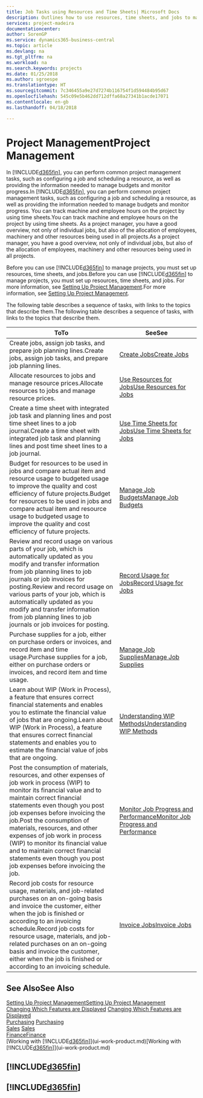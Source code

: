 ```yaml
---
title: Job Tasks using Resources and Time Sheets| Microsoft Docs
description: Outlines how to use resources, time sheets, and jobs to manage projects.
services: project-madeira
documentationcenter: 
author: SorenGP
ms.service: dynamics365-business-central
ms.topic: article
ms.devlang: na
ms.tgt_pltfrm: na
ms.workload: na
ms.search.keywords: projects
ms.date: 01/25/2018
ms.author: sgroespe
ms.translationtype: HT
ms.sourcegitcommit: 7c346455a9e27d7274b116754f1d594484b95d67
ms.openlocfilehash: 545c09e5b462dd712dffa68a27341b1acde17071
ms.contentlocale: en-gb
ms.lasthandoff: 04/18/2018

---
```

# <a name="project-management"></a><span data-ttu-id="55a67-103">Project Management</span><span class="sxs-lookup"><span data-stu-id="55a67-103">Project Management</span></span>
<span data-ttu-id="55a67-104">In [!INCLUDE[d365fin](includes/d365fin_md.md)], you can perform common project management tasks, such as configuring a job and scheduling a resource, as well as providing the information needed to manage budgets and monitor progress.</span><span class="sxs-lookup"><span data-stu-id="55a67-104">In [!INCLUDE[d365fin](includes/d365fin_md.md)], you can perform common project management tasks, such as configuring a job and scheduling a resource, as well as providing the information needed to manage budgets and monitor progress.</span></span> <span data-ttu-id="55a67-105">You can track machine and employee hours on the project by using time sheets.</span><span class="sxs-lookup"><span data-stu-id="55a67-105">You can track machine and employee hours on the project by using time sheets.</span></span> <span data-ttu-id="55a67-106">As a project manager, you have a good overview, not only of individual jobs, but also of the allocation of employees, machinery and other resources being used in all projects.</span><span class="sxs-lookup"><span data-stu-id="55a67-106">As a project manager, you have a good overview, not only of individual jobs, but also of the allocation of employees, machinery and other resources being used in all projects.</span></span>

<span data-ttu-id="55a67-107">Before you can use [!INCLUDE[d365fin](includes/d365fin_md.md)] to manage projects, you must set up resources, time sheets, and jobs.</span><span class="sxs-lookup"><span data-stu-id="55a67-107">Before you can use [!INCLUDE[d365fin](includes/d365fin_md.md)] to manage projects, you must set up resources, time sheets, and jobs.</span></span> <span data-ttu-id="55a67-108">For more information, see [Setting Up Project Management](projects-setup-projects.md).</span><span class="sxs-lookup"><span data-stu-id="55a67-108">For more information, see [Setting Up Project Management](projects-setup-projects.md).</span></span>  

<span data-ttu-id="55a67-109">The following table describes a sequence of tasks, with links to the topics that describe them.</span><span class="sxs-lookup"><span data-stu-id="55a67-109">The following table describes a sequence of tasks, with links to the topics that describe them.</span></span>

| <span data-ttu-id="55a67-110">To</span><span class="sxs-lookup"><span data-stu-id="55a67-110">To</span></span> | <span data-ttu-id="55a67-111">See</span><span class="sxs-lookup"><span data-stu-id="55a67-111">See</span></span> |
| --- | --- |
| <span data-ttu-id="55a67-112">Create jobs, assign job tasks, and prepare job planning lines.</span><span class="sxs-lookup"><span data-stu-id="55a67-112">Create jobs, assign job tasks, and prepare job planning lines.</span></span> |[<span data-ttu-id="55a67-113">Create Jobs</span><span class="sxs-lookup"><span data-stu-id="55a67-113">Create Jobs</span></span>](projects-how-create-jobs.md) |
| <span data-ttu-id="55a67-114">Allocate resources to jobs and manage resource prices.</span><span class="sxs-lookup"><span data-stu-id="55a67-114">Allocate resources to jobs and manage resource prices.</span></span> |[<span data-ttu-id="55a67-115">Use Resources for Jobs</span><span class="sxs-lookup"><span data-stu-id="55a67-115">Use Resources for Jobs</span></span>](projects-how-use-resources.md) |
| <span data-ttu-id="55a67-116">Create a time sheet with integrated job task and planning lines and post time sheet lines to a job journal.</span><span class="sxs-lookup"><span data-stu-id="55a67-116">Create a time sheet with integrated job task and planning lines and post time sheet lines to a job journal.</span></span> |[<span data-ttu-id="55a67-117">Use Time Sheets for Jobs</span><span class="sxs-lookup"><span data-stu-id="55a67-117">Use Time Sheets for Jobs</span></span>](projects-how-use-time-sheets.md) |
| <span data-ttu-id="55a67-118">Budget for resources to be used in jobs and compare actual item and resource usage to budgeted usage to improve the quality and cost efficiency of future projects.</span><span class="sxs-lookup"><span data-stu-id="55a67-118">Budget for resources to be used in jobs and compare actual item and resource usage to budgeted usage to improve the quality and cost efficiency of future projects.</span></span> |[<span data-ttu-id="55a67-119">Manage Job Budgets</span><span class="sxs-lookup"><span data-stu-id="55a67-119">Manage Job Budgets</span></span>](projects-how-manage-budgets.md) |
| <span data-ttu-id="55a67-120">Review and record usage on various parts of your job, which is automatically updated as you modify and transfer information from job planning lines to job journals or job invoices for posting.</span><span class="sxs-lookup"><span data-stu-id="55a67-120">Review and record usage on various parts of your job, which is automatically updated as you modify and transfer information from job planning lines to job journals or job invoices for posting.</span></span> |[<span data-ttu-id="55a67-121">Record Usage for Jobs</span><span class="sxs-lookup"><span data-stu-id="55a67-121">Record Usage for Jobs</span></span>](projects-how-record-job-usage.md) |
| <span data-ttu-id="55a67-122">Purchase supplies for a job, either on purchase orders or invoices, and record item and time usage.</span><span class="sxs-lookup"><span data-stu-id="55a67-122">Purchase supplies for a job, either on purchase orders or invoices, and record item and time usage.</span></span> |[<span data-ttu-id="55a67-123">Manage Job Supplies</span><span class="sxs-lookup"><span data-stu-id="55a67-123">Manage Job Supplies</span></span>](projects-how-manage-project-supplies.md) |
| <span data-ttu-id="55a67-124">Learn about WIP (Work in Process), a feature that ensures correct financial statements and enables you to estimate the financial value of jobs that are ongoing.</span><span class="sxs-lookup"><span data-stu-id="55a67-124">Learn about WIP (Work in Process), a feature that ensures correct financial statements and enables you to estimate the financial value of jobs that are ongoing.</span></span> |[<span data-ttu-id="55a67-125">Understanding WIP Methods</span><span class="sxs-lookup"><span data-stu-id="55a67-125">Understanding WIP Methods</span></span>](projects-understanding-wip.md) |
| <span data-ttu-id="55a67-126">Post the consumption of materials, resources, and other expenses of job work in process (WIP) to monitor its financial value and to maintain correct financial statements even though you post job expenses before invoicing the job.</span><span class="sxs-lookup"><span data-stu-id="55a67-126">Post the consumption of materials, resources, and other expenses of job work in process (WIP) to monitor its financial value and to maintain correct financial statements even though you post job expenses before invoicing the job.</span></span> |[<span data-ttu-id="55a67-127">Monitor Job Progress and Performance</span><span class="sxs-lookup"><span data-stu-id="55a67-127">Monitor Job Progress and Performance</span></span>](projects-how-monitor-progress-performance.md) |
| <span data-ttu-id="55a67-128">Record job costs for resource usage, materials, and job-related purchases on an on-going basis and invoice the customer, either when the job is finished or according to an invoicing schedule.</span><span class="sxs-lookup"><span data-stu-id="55a67-128">Record job costs for resource usage, materials, and job-related purchases on an on-going basis and invoice the customer, either when the job is finished or according to an invoicing schedule.</span></span> |[<span data-ttu-id="55a67-129">Invoice Jobs</span><span class="sxs-lookup"><span data-stu-id="55a67-129">Invoice Jobs</span></span>](projects-how-invoice-jobs.md) |

## <a name="see-also"></a><span data-ttu-id="55a67-130">See Also</span><span class="sxs-lookup"><span data-stu-id="55a67-130">See Also</span></span>
[<span data-ttu-id="55a67-131">Setting Up Project Management</span><span class="sxs-lookup"><span data-stu-id="55a67-131">Setting Up Project Management</span></span>](projects-setup-projects.md)  
<span data-ttu-id="55a67-132">[Changing Which Features are Displayed](ui-experiences.md)    </span><span class="sxs-lookup"><span data-stu-id="55a67-132">[Changing Which Features are Displayed](ui-experiences.md)    </span></span>  
<span data-ttu-id="55a67-133">[Purchasing](purchasing-manage-purchasing.md)       </span><span class="sxs-lookup"><span data-stu-id="55a67-133">[Purchasing](purchasing-manage-purchasing.md)       </span></span>  
<span data-ttu-id="55a67-134">[Sales](sales-manage-sales.md)  </span><span class="sxs-lookup"><span data-stu-id="55a67-134">[Sales](sales-manage-sales.md)  </span></span>  
[<span data-ttu-id="55a67-135">Finance</span><span class="sxs-lookup"><span data-stu-id="55a67-135">Finance</span></span>](finance.md)  
<span data-ttu-id="55a67-136">[Working with [!INCLUDE[d365fin](includes/d365fin_md.md)]](ui-work-product.md)</span><span class="sxs-lookup"><span data-stu-id="55a67-136">[Working with [!INCLUDE[d365fin](includes/d365fin_md.md)]](ui-work-product.md)</span></span>  

## [!INCLUDE[d365fin](includes/free_trial_md.md)]  
## [!INCLUDE[d365fin](includes/training_link_md.md)]

